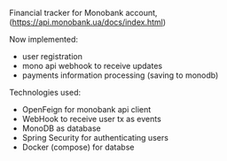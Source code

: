 Financial tracker for Monobank account, (https://api.monobank.ua/docs/index.html)

Now implemented:
- user registration
- mono api webhook to receive updates
- payments information processing (saving to monodb)

Technologies used:
- OpenFeign for monobank api client
- WebHook to receive user tx as events
- MonoDB as database
- Spring Security for authenticating users
- Docker (compose) for databse
